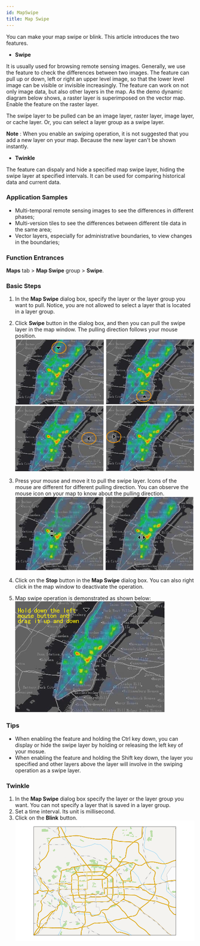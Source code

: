 ```yaml
---
id: MapSwipe
title: Map Swipe
---
```

You can make your map swipe or blink. This article introduces the two features.

* **Swipe**

It is usually used for browsing remote sensing images. Generally, we use the
feature to check the differences between two images. The feature can pull up
or down, left or right an upper level image, so that the lower level image can
be visible or invisible increasingly. The feature can work on not only image
data, but also other layers in the map. As the demo dynamic diagram below
shows, a raster layer is superimposed on the vector map. Enable the feature on
the raster layer.

The swipe layer to be pulled can be an image layer, raster layer, image layer, or cache layer. Or, you can select a layer group as a swipe layer. 

**Note** : When you enable an swiping operation, it is not suggested that you add a new layer on your map. Because the new layer can't be shown instantly.

* **Twinkle**

The feature can dispaly and hide a specified map swipe layer, hiding the swipe
layer at specified intervals. It can be used for comparing historical data and
current data.

### Application Samples

* Multi-temporal remote sensing images to see the differences in different phases;
* Multi-version tiles to see the differences between different tile data in the same area;
* Vector layers, especially for administrative boundaries, to view changes in the boundaries;

###  Function Entrances

**Maps** tab > **Map Swipe** group > **Swipe**.

### Basic Steps

  1. In the **Map Swipe** dialog box, specify the layer or the layer group you want to pull. Notice, you are not allowed to select a layer that is located in a layer group.
  2. Click **Swipe** button in the dialog box, and then you can pull the swipe layer in the map window. The pulling direction follows your mouse position.
![](img/MapSwipeDirection1.png)  

  3. Press your mouse and move it to pull the swipe layer. Icons of the mouse are different for different pulling direction. You can observe the mouse icon on your map to know about the pulling direction.
![](img/MapSwipeDirection2.png)  

  4. Click on the **Stop** button in the **Map Swipe** dialog box. You can also right click in the map window to deactivate the operation.
  5. Map swipe operation is demonstrated as shown below:
![](img/MapSwipe.gif)  

  
### Tips

  * When enabling the feature and holding the Ctrl key down, you can display or hide the swipe layer by holding or releasing the left key of your mosue.
  * When enabling the feature and holding the Shift key down, the layer you specified and other layers above the layer will involve in the swiping operation as a swipe layer.

### Twinkle

  1. In the **Map Swipe** dialog box specify the layer or the layer group you want. You can not specify a layer that is saved in a layer group.
  2. Set a time interval. Its unit is millisecond.
  3. Click on the **Blink** button.
![](img/Blink.gif)  

